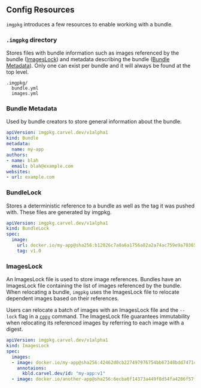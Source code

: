 ## Config Resources

`imgpkg` introduces a few resources to enable working with a bundle.

### `.imgpkg` directory

Stores files with bundle information such as images referenced by the
bundle ([ImagesLock](#imageslock)) and metadata describing the bundle ([Bundle Metadata](#bundle-metadata)). 
Only one can exist per bundle and it will always be found at the top level.

```
.imgpkg/
  bundle.yml
  images.yml
```

### Bundle Metadata

Used by bundle creators to store general information about the bundle.

```yaml
apiVersion: imgpkg.carvel.dev/v1alpha1
kind: Bundle
metadata:
  name: my-app
authors:
- name: blah
  email: blah@example.com
websites:
- url: example.com
```

### BundleLock

Stores a deterministic reference to a bundle as well as the tag it was pushed with. These files are generated by imgpkg.

```yaml
apiVersion: imgpkg.carvel.dev/v1alpha1
kind: BundleLock
spec:
  image:
    url: docker.io/my-app@sha256:b12026c7a0a6a1756a82a2a74ac759e9a7036523faca0e33dbddebc214e097df
    tag: v1.0
```

### ImagesLock

An ImagesLock file is used to store image references. Bundles have an ImagesLock file containing the list of images referenced by the bundle.
When relocating a bundle, `imgpkg` uses the ImagesLock file to relocate dependent images based on their references.

Users can relocate a batch of images with an ImagesLock file and the `--lock` flag in a [`copy`](commands.md#copying-via-lock-files) command.
The ImagesLock file guarantees immutability when relocating its referenced images by referring to each image with a digest.

```yaml
apiVersion: imgpkg.carvel.dev/v1alpha1
kind: ImagesLock
spec:
  images:
  - image: docker.io/my-app@sha256:42462d0cb227497976754bb67348bdd7471c7bd159819d6bd63fdf479eb7eb19
    annotaions:
      kbld.carvel.dev/id: "my-app:v1"
  - image: docker.io/another-app@sha256:6ecba6f14373a449f8d54fa4286f57fb8ef37c4ffa637969551f2fda52672206
```
